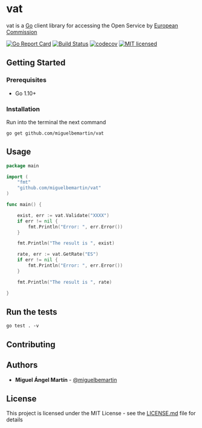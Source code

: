 # vat
vat is a [Go](https://golang.org/) client library for accessing the Open Service by [European Commission](https://ec.europa.eu/commission/index_en)

[![Go Report Card](https://goreportcard.com/badge/github.com/miguelbemartin/vat)](https://goreportcard.com/report/github.com/miguelbemartin/vat)
[![Build Status](https://travis-ci.org/miguelbemartin/vat.svg?branch=master)](https://travis-ci.org/miguelbemartin/vat)
[![codecov](https://codecov.io/gh/miguelbemartin/vat/branch/master/graph/badge.svg)](https://codecov.io/gh/miguelbemartin/vat)
[![MIT licensed](https://img.shields.io/badge/license-MIT-blue.svg)](https://raw.githubusercontent.com/miguelbemartin/vat/master/LICENSE)

## Getting Started

### Prerequisites
- Go 1.10+

### Installation
Run into the terminal the next command

```
go get github.com/miguelbemartin/vat
```

## Usage
```go
package main

import (
	"fmt"
	"github.com/miguelbemartin/vat"
)

func main() {

	exist, err := vat.Validate("XXXX")
	if err != nil {
		fmt.Println("Error: ", err.Error())
	}

	fmt.Println("The result is ", exist)

	rate, err := vat.GetRate("ES")
	if err != nil {
		fmt.Println("Error: ", err.Error())
	}

	fmt.Println("The result is ", rate)

}

```

## Run the tests
```
go test . -v
```

## Contributing

## Authors
* **Miguel Ángel Martín** - [@miguelbemartin](https://twitter.com/miguelbemartin)

## License
This project is licensed under the MIT License - see the [LICENSE.md](LICENSE.md) file for details
